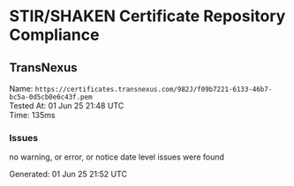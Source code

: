 # STIR/SHAKEN Certificate Repository Compliance

## TransNexus

Name: `https://certificates.transnexus.com/982J/f09b7221-6133-46b7-bc5a-0d5cb0e6c43f.pem`\
Tested At: 01 Jun 25 21:48 UTC\
Time: 135ms

### Issues

no warning, or error, or notice date level issues were found

Generated: 01 Jun 25 21:52 UTC